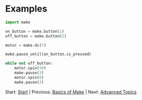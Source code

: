 # Examples

```python
import make

on_button = make.button(1)
off_button = make.button(2)

motor = make.dc(7)

make.pause_until(on_button.is_pressed)

while not off_button:
    motor.spin(50)
    make.pause(3)
    motor.spin(0)
    make.pause(3)
```

Start: [Start](../readme.md)
| Previous: [Basics of Make](./make.md)
| Next: [Advanced Topics](./advanced.md)
